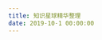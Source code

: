 ```yaml
---
title: 知识星球精华整理
date: 2019-10-1 00:00:00
---
```


<script>location.href='http://it-ebooks.flygon.net'+location.pathname;</script>